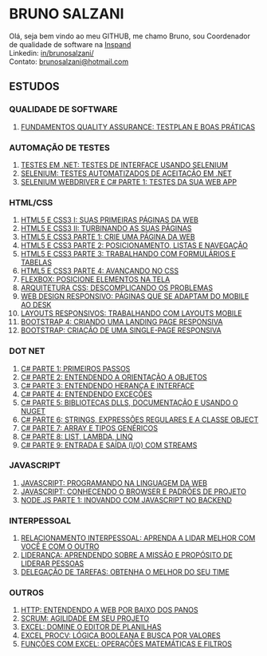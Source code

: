 # BRUNO SALZANI
Olá, seja bem vindo ao meu GITHUB, me chamo Bruno, sou Coordenador de qualidade de software na [Inspand](https://www.linkedin.com/company/inspandeducacao/mycompany/)  <br />
Linkedin: [in/brunosalzani/](https://www.linkedin.com/in/brunosalzani/)<br />
Contato: [brunosalzani@hotmail.com](mail)

## ESTUDOS
### QUALIDADE DE SOFTWARE
1. [FUNDAMENTOS QUALITY ASSURANCE: TESTPLAN E BOAS PRÁTICAS](https://cursos.alura.com.br/user/bruno-salzani/course/qa-fundamentos/certificate) <br />

### AUTOMAÇÃO DE TESTES <br />
1. [TESTES EM .NET: TESTES DE INTERFACE USANDO SELENIUM](https://cursos.alura.com.br/certificate/bruno-salzani/testes-net-testes-interface-selenium) <br />
2. [SELENIUM: TESTES AUTOMATIZADOS DE ACEITAÇÃO EM .NET](https://cursos.alura.com.br/certificate/bruno-salzani/selenium-em-dotnet) <br />
3. [SELENIUM WEBDRIVER E C# PARTE 1: TESTES DA SUA WEB APP](https://cursos.alura.com.br/certificate/bruno-salzani/selenium-csharp-webdriver) <br />

### HTML/CSS
1. [HTML5 E CSS3 I: SUAS PRIMEIRAS PÁGINAS DA WEB](https://cursos.alura.com.br/user/bruno-salzani/course/introducao-html-css/certificate) <br />
2. [HTML5 E CSS3 II: TURBINANDO AS SUAS PÁGINAS](https://cursos.alura.com.br/user/bruno-salzani/course/avancando-html-css/certificate) <br />
3. [HTML5 E CSS3 PARTE 1: CRIE UMA PÁGINA DA WEB](https://cursos.alura.com.br/user/bruno-salzani/course/html5-css3-primeiros-passos/certificate) <br />
4. [HTML5 E CSS3 PARTE 2: POSICIONAMENTO, LISTAS E NAVEGAÇÃO](https://cursos.alura.com.br/user/bruno-salzani/course/html5-css3-posicionamento-listas-navegacao/certificate) <br />
5. [HTML5 E CSS3 PARTE 3: TRABALHANDO COM FORMULÁRIOS E TABELAS](https://cursos.alura.com.br/user/bruno-salzani/course/html5-css3-formularios-tabelas/certificate) <br />
6. [HTML5 E CSS3 PARTE 4: AVANÇANDO NO CSS](https://cursos.alura.com.br/user/bruno-salzani/course/html5-css3-avancando-css/certificate) <br />
7. [FLEXBOX: POSICIONE ELEMENTOS NA TELA](https://cursos.alura.com.br/user/bruno-salzani/course/posicione-elementos-com-flexbox/certificate) <br />
8. [ARQUITETURA CSS: DESCOMPLICANDO OS PROBLEMAS](https://cursos.alura.com.br/user/bruno-salzani/course/arquitetura-css/certificate) <br />
9. [WEB DESIGN RESPONSIVO: PÁGINAS QUE SE ADAPTAM DO MOBILE AO DESK](https://cursos.alura.com.br/user/bruno-salzani/course/web-design-responsivo/certificate) <br />
10. [LAYOUTS RESPONSIVOS: TRABALHANDO COM LAYOUTS MOBILE](https://cursos.alura.com.br/user/bruno-salzani/course/mobile-first-layouts-responsivos/certificate) <br />
11. [BOOTSTRAP 4: CRIANDO UMA LANDING PAGE RESPONSIVA](https://cursos.alura.com.br/user/bruno-salzani/course/bootstrap-landing-page/certificate) <br />
12. [BOOTSTRAP: CRIAÇÃO DE UMA SINGLE-PAGE RESPONSIVA](https://cursos.alura.com.br/user/bruno-salzani/course/bootstrap-criacao-single-page-responsiva/certificate) <br />

### DOT NET
1. [C# PARTE 1: PRIMEIROS PASSOS](https://cursos.alura.com.br/user/bruno-salzani/course/csharp-parte-1-primeiros-passos/certificate) <br />
2. [C# PARTE 2: ENTENDENDO A ORIENTAÇÃO A OBJETOS](https://cursos.alura.com.br/user/bruno-salzani/course/csharp-parte-2-introducao-orientacao-objetos/certificate) <br />
3. [C# PARTE 3: ENTENDENDO HERANÇA E INTERFACE](https://cursos.alura.com.br/user/bruno-salzani/course/csharp-parte-3-heranca-interfaces-polimorfismo/certificate) <br />
4. [C# PARTE 4: ENTENDENDO EXCEÇÕES](https://cursos.alura.com.br/certificate/bruno-salzani/csharp-parte-4-excecoes) <br />
5. [C# PARTE 5: BIBLIOTECAS DLLS, DOCUMENTAÇÃO E USANDO O NUGET](https://cursos.alura.com.br/user/bruno-salzani/course/csharp-biblioteca-dll-documentacao-nuget/certificate) <br />
6. [C# PARTE 6: STRINGS, EXPRESSÕES REGULARES E A CLASSE OBJECT](https://cursos.alura.com.br/user/bruno-salzani/course/csharp-string-regex-object/certificate) <br />
7. [C# PARTE 7: ARRAY E TIPOS GENÉRICOS](https://cursos.alura.com.br/user/bruno-salzani/course/csharp-array-tipo-generico/certificate) <br />
8. [C# PARTE 8: LIST, LAMBDA, LINQ](https://cursos.alura.com.br/certificate/bruno-salzani/csharp-list-lambda-linq) <br />
9. [C# PARTE 9: ENTRADA E SAÍDA (I/O) COM STREAMS](https://cursos.alura.com.br/user/bruno-salzani/course/csharp-io/certificate) <br />

### JAVASCRIPT
1. [JAVASCRIPT: PROGRAMANDO NA LINGUAGEM DA WEB](https://cursos.alura.com.br/user/bruno-salzani/course/javascript-programando-na-linguagem-web/certificate) <br />
2. [JAVASCRIPT: CONHECENDO O BROWSER E PADRÕES DE PROJETO](https://cursos.alura.com.br/user/bruno-salzani/course/javascript-es6-orientacao-a-objetos-parte-1/certificate) <br />
3. [NODE.JS PARTE 1: INOVANDO COM JAVASCRIPT NO BACKEND](https://cursos.alura.com.br/user/bruno-salzani/course/nodejs-fundamentos/certificate) <br />

### INTERPESSOAL
1. [RELACIONAMENTO INTERPESSOAL: APRENDA A LIDAR MELHOR COM VOCÊ E COM O OUTRO](https://cursos.alura.com.br/user/bruno-salzani/course/relacionamento-pessoal/certificate) <br />
2. [LIDERANÇA: APRENDENDO SOBRE A MISSÃO E PROPÓSITO DE LIDERAR PESSOAS](https://cursos.alura.com.br/user/bruno-salzani/course/primeira-lideranca-aprendendo-liderar-pessoas/certificate) <br />
3. [DELEGAÇÃO DE TAREFAS: OBTENHA O MELHOR DO SEU TIME](https://cursos.alura.com.br/user/bruno-salzani/course/delegacao-de-tarefas/certificate) <br />


### OUTROS
1. [HTTP: ENTENDENDO A WEB POR BAIXO DOS PANOS](https://cursos.alura.com.br/user/bruno-salzani/course/http-fundamentos/certificate) <br />
2. [SCRUM: AGILIDADE EM SEU PROJETO](https://cursos.alura.com.br/user/bruno-salzani/course/agile-scrum/certificate) <br />
3. [EXCEL: DOMINE O EDITOR DE PLANILHAS](https://cursos.alura.com.br/user/bruno-salzani/course/excel-introducao/certificate) <br />
4. [EXCEL PROCV: LÓGICA BOOLEANA E BUSCA POR VALORES](https://cursos.alura.com.br/user/bruno-salzani/course/excel-procv/certificate) <br />
5. [FUNÇÕES COM EXCEL: OPERAÇÕES MATEMÁTICAS E FILTROS](https://cursos.alura.com.br/user/bruno-salzani/course/excel-funcoes/certificate)

